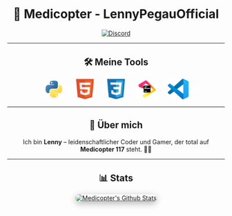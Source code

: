 <div align="center">

# 🚁 Medicopter - LennyPegauOfficial

[![Discord](https://img.shields.io/discord/1097205376740499466?style=for-the-badge&logo=discord&logoColor=white&label=Discord&color=5865F2)](https://discord.gg/3rbVWaRTpD)

---

## 🛠️ Meine Tools

<p>
  <img src="https://github.com/devicons/devicon/blob/master/icons/python/python-original.svg" alt="Python" title="Python" width="48" height="48" style="margin: 0 10px;" />
  <img src="https://github.com/devicons/devicon/blob/master/icons/html5/html5-original.svg" alt="HTML" title="HTML" width="48" height="48" style="margin: 0 10px;" />
  <img src="https://github.com/devicons/devicon/blob/master/icons/css3/css3-original.svg" alt="CSS" title="CSS" width="48" height="48" style="margin: 0 10px;" />
  <img src="https://github.com/devicons/devicon/blob/master/icons/jetbrains/jetbrains-original.svg" alt="JetBrains" title="JetBrains" width="48" height="48" style="margin: 0 10px;" />
  <img src="https://github.com/devicons/devicon/blob/master/icons/vscode/vscode-original.svg" alt="VSCode" title="VSCode" width="48" height="48" style="margin: 0 10px;" />
</p>

---

## 👋 Über mich

Ich bin **Lenny** – leidenschaftlicher Coder und Gamer, der total auf **Medicopter 117** steht. 🚁🔥

---

## 📊 Stats

<a href="https://github.com/Medicopter117" target="_blank" rel="noopener noreferrer">
  <img alt="Medicopter's Github Stats" src="https://github-readme-stats.vercel.app/api?username=Medicopter117&show_icons=true&count_private=true&theme=ayu-mirage" height="192px" style="border-radius: 12px; box-shadow: 0 4px 15px rgba(0,0,0,0.3);" />
</a>

</div>
